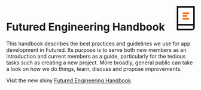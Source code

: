 <img align="right" alt="Engineering handbook logo" src="docs/assets/logo.svg" height="65">

# Futured Engineering Handbook

This handbook describes the best practices and guidelines we use for app development in Futured. Its purpose is to serve both new members as an introduction and current members as a guide, particularly for the tedious tasks such as creating a new project. More broadly, general public can take a look on how we do things, learn, discuss and propose improvements.

Visit the new shiny [Futured Engineering Handbook](https://futuredapp.github.io/Engineering-Handbook/).
